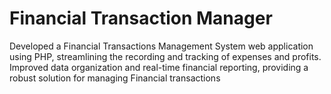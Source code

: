 # Financial Transaction Manager
Developed a Financial Transactions Management System web application using PHP, streamlining the recording
and tracking of expenses and profits. Improved data organization and real-time financial reporting, providing a 
robust solution for managing Financial transactions

